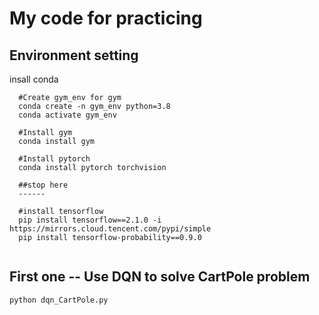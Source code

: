 # My code for practicing

## Environment setting

insall conda

```shell
  #Create gym_env for gym 
  conda create -n gym_env python=3.8
  conda activate gym_env

  #Install gym
  conda install gym

  #Install pytorch
  conda install pytorch torchvision 

  ##stop here
  ------

  #install tensorflow
  pip install tensorflow==2.1.0 -i https://mirrors.cloud.tencent.com/pypi/simple
  pip install tensorflow-probability==0.9.0


```
## First one -- Use DQN to solve CartPole problem 
```shell
python dqn_CartPole.py
```
